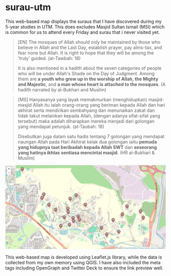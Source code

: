 # surau-utm

This web-based map displays the suraus that I have discovered during my 5-year studies in UTM. This does excludes Masjid Sultan Ismail (MSI) which is common for us to attend every Friday and surau that i never visited yet.

> [EN] The mosques of Allah should only be maintained by those who believe in Allah and the Last Day, establish prayer, pay alms-tax, and fear none but Allah. It is right to hope that they will be among the ˹truly˺ guided. (at-Tawbah: 18)
>
> It is also mentioned in a hadith about the seven categories of people who will be under Allah's Shade on the Day of Judgment. Among them are **a youth who grew up in the worship of Allah, the Mighty and Majestic**, and **a man whose heart is attached to the mosques**. (A hadith narrated by al-Bukhari and Muslim)
  
> [MS] Hanyasanya yang layak memakmurkan (menghidupkan) masjid-masjid Allah itu ialah orang-orang yang beriman kepada Allah dan hari akhirat serta mendirikan sembahyang dan menunaikan zakat dan tidak takut melainkan kepada Allah, (dengan adanya sifat-sifat yang tersebut) maka adalah diharapkan mereka menjadi dari golongan yang mendapat petunjuk. (at-Taubah: 18)
> 
> Disebutkan juga dalam satu hadis tentang 7 golongan yang mendapat naungan Allah pada Hari Akhirat kelak dua golongan iaitu **pemuda yang hidupnya taat beribadah kepada Allah SWT** dan **seseorang yang hatinya ikhlas sentiasa mencintai masjid**. (HR al-Bukhari & Muslim)

![Surau UTM Map](og-surau.jpg  "Surau UTM Map")

This web-based map is developed using Leaflet.js library, while the data is collected from my own memory using QGIS. I have also included the meta tags including OpenGraph and Twitter Deck to ensure the link preview well.